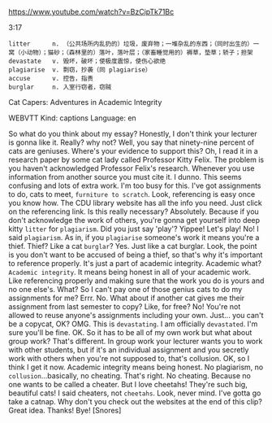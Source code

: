 https://www.youtube.com/watch?v=BzCipTk71Bc 

3:17

```
litter      n. （公共场所内乱扔的）垃圾，废弃物；一堆杂乱的东西；（同时出生的）一窝（小动物）；猫砂；（森林里的）落叶，落叶层；（家畜睡觉用的）褥草，垫草；轿子；担架
devastate   v. 毁坏，破坏；使极度震惊，使伤心欲绝
plagiarise  v. 剽窃，抄袭（同 plagiarise）  
accuse      v. 控告，指责  
burglar     n. 入室行窃者，窃贼
```

Cat Capers: Adventures in Academic Integrity 

WEBVTT Kind: captions Language: en 

So what do you think about my essay? Honestly, I don't think your lecturer is gonna like it. Really? why not? Well, you say that ninety-nine percent of cats are geniuses. Where's your evidence to support this? Oh, I read it in a research paper by some cat lady called Professor Kitty Felix. The problem is you haven't acknowledged Professor Felix's research. Whenever you use information from another source you must cite it. I dunno. This seems confusing and lots of extra work. I'm too busy for this. I've got assignments to do, cats to meet, `furniture to scratch`. Look, referencing is easy once you know how. The CDU library website has all the info you need. Just click on the referencing link. Is this really necessary? Absolutely. Because if you don't acknowledge the work of others, you're gonna get yourself into deep kitty `litter` for `plagiarism`. Did you just say 'play'? Yippee! Let's play! No! I said `plagiarism`. As in, if you `plagiarise` someone's work it means you're a thief. Thief? Like a cat `burglar`? Yes. Just like a cat burglar. Look, the point is you don't want to be accused of being a thief, so that's why it's important to reference properly. It's just a part of academic integrity. Academic what? `Academic integrity`. It means being honest in all of your academic work. Like referencing properly and making sure that the work you do is yours and no one else's. What? So I can't pay one of those genius cats to do my assignments for me? Errr. No. What about if another cat gives me their assignment from last semester to copy? Like, for free? No! You're not allowed to reuse anyone's assignments including your own. Just... you can't be a copycat, OK? OMG. This is `devastating`. I am officially `devastated`. I'm sure you'll be fine. OK. So it has to be all of my own work but what about group work? That's different. In group work your lecturer wants you to work with other students, but if it's an individual assignment and you secretly work with others when you're not supposed to, that's collusion. OK, so I think I get it now. Academic integrity means being honest. No plagiarism, no `collusion`...basically, no cheating. That's right. No cheating. Because no one wants to be called a cheater. But I love cheetahs! They're such big, beautiful cats! I said cheaters, not `cheetahs`. Look, never mind. I've gotta go take a catnap. Why don't you check out the websites at the end of this clip? Great idea. Thanks! Bye! [Snores] 